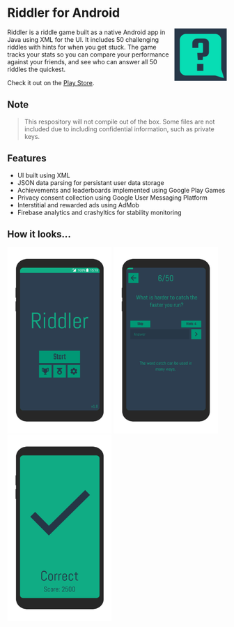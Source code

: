 # Riddler for Android

<img src="Screenshots/App%20Icon.png" align="right"
     alt="Riddler Icon" width="120" height="120">

Riddler is a riddle game built as a native Android app in Java using XML for the UI. It includes 50 challenging riddles with hints for when you get stuck. The game tracks your stats so you can compare your performance against your friends, and see who can answer all 50 riddles the quickest.

Check it out on the [Play Store](https://play.google.com/store/apps/details?id=co.stenning.riddler).

## Note
> This respository will not compile out of the box. Some files are not included due to including confidential information, such as private keys.

## Features
- UI built using XML
- JSON data parsing for persistant user data storage
- Achievements and leaderboards implemented using Google Play Games
- Privacy consent collection using Google User Messaging Platform
- Interstitial and rewarded ads using AdMob
- Firebase analytics and crashyltics for stability monitoring

## How it looks...
<p float="left">
  <img src="Screenshots/Menu.png" width="240" />
  <img src="Screenshots/Question.png" width="240" /> 
  <img src="Screenshots/Correct.png" width="240" />
</p>
